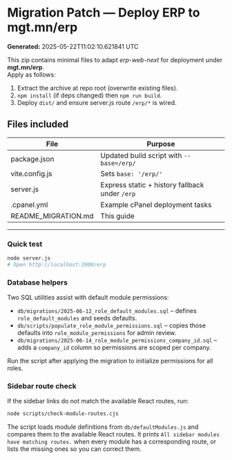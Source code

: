 # Migration Patch — Deploy ERP to **mgt.mn/erp**

**Generated:** 2025-05-22T11:02:10.621841 UTC

This zip contains minimal files to adapt *erp-web-next* for deployment under
**mgt.mn/erp**.  
Apply as follows:

1.  Extract the archive at repo root (overwrite existing files).
2.  `npm install` (if deps changed) then `npm run build`.
3.  Deploy `dist/` and ensure server.js route `/erp/*` is wired.

## Files included

| File | Purpose |
|------|---------|
| package.json | Updated build script with `--base=/erp/` |
| vite.config.js | Sets `base: '/erp/'` |
| server.js | Express static + history fallback under `/erp` |
| .cpanel.yml | Example cPanel deployment tasks |
| README_MIGRATION.md | This guide |

---
### Quick test

```bash
node server.js
# Open http://localhost:3000/erp
```

### Database helpers

Two SQL utilities assist with default module permissions:

* `db/migrations/2025-06-12_role_default_modules.sql` – defines `role_default_modules` and seeds defaults.
* `db/scripts/populate_role_module_permissions.sql` – copies those defaults into `role_module_permissions` for admin review.
* `db/migrations/2025-06-14_role_module_permissions_company_id.sql` – adds a `company_id` column so permissions are scoped per company.

Run the script after applying the migration to initialize permissions for all roles.

### Sidebar route check

If the sidebar links do not match the available React routes, run:

```bash
node scripts/check-module-routes.cjs
```

The script loads module definitions from `db/defaultModules.js` and compares them
to the available React routes. It prints `All sidebar modules have matching routes.`
when every module has a corresponding route, or lists the missing ones so you can
correct them.
